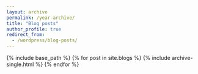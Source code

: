 ```yaml
---
layout: archive
permalink: /year-archive/
title: "Blog posts"
author_profile: true
redirect_from:
  - /wordpress/blog-posts/
---
```


{% include base_path %}
{% for post in site.blogs %}
  {% include archive-single.html %}
{% endfor %}
